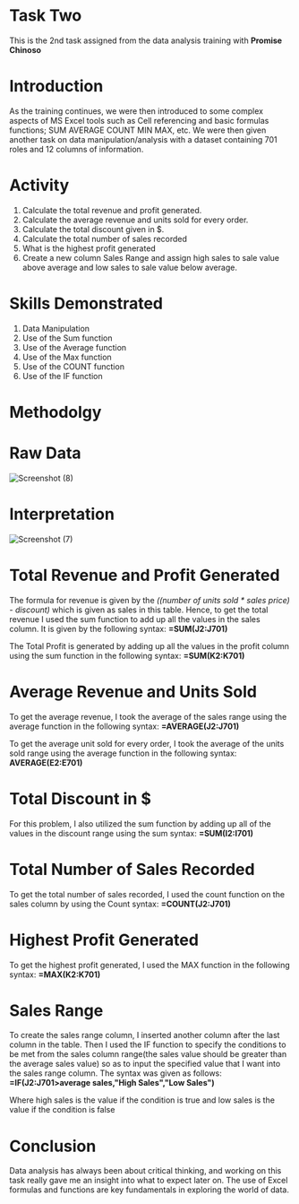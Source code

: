 # Task Two
This is the 2nd task assigned from the data analysis training with **Promise Chinoso**

# Introduction
As the training continues, we were then introduced to some complex aspects of MS Excel tools such as Cell referencing and basic formulas functions; 
SUM
AVERAGE
COUNT
MIN
MAX, etc. We were then given another task on data manipulation/analysis with a dataset containing 701 roles and 12 columns of information.

# Activity
1. Calculate the total revenue and profit generated.
2. Calculate the average revenue and units sold for every order.
3. Calculate the total discount given in $.
4. Calculate the total number of sales recorded
5. What is the highest profit generated
6. Create a new column Sales Range and assign high sales to sale value above average and low sales to sale value below average.

# Skills Demonstrated
1. Data Manipulation
2. Use of the Sum function
3. Use of the Average function
4. Use of the Max function
5. Use of the COUNT function
6. Use of the IF function

# Methodolgy
#
# Raw Data
![Screenshot (8)](https://github.com/Yomeh/Data-Analysis-Cohort-3_Task2/assets/140501792/5b9a4156-4b20-4fc1-a26a-145280b3a4d0)

# Interpretation
![Screenshot (7)](https://github.com/Yomeh/Data-Analysis-Cohort-3_Task2/assets/140501792/dd61d6d1-b51d-4cfa-960b-b6d2d47551ec)

# Total Revenue and Profit Generated
The formula for revenue is given by the *((number of units sold * sales price) - discount)* which is given as sales in this table. Hence, to get the total revenue I used the sum function to add up all the values in the sales column. It is given by the following syntax: **=SUM(J2:J701)**

The Total Profit is generated by adding up all the values in the profit column using the sum function in the following syntax: **=SUM(K2:K701)**

# Average Revenue and Units Sold
To get the average revenue, I took the average of the sales range using the average function in the following syntax: **=AVERAGE(J2:J701)**

To get the average unit sold for every order, I took the average of the units sold range using the average function in the following syntax: **AVERAGE(E2:E701)**

# Total Discount in $
For this problem, I also utilized the sum function by adding up all of the values in the discount range using the sum syntax: **=SUM(I2:I701)**

# Total Number of Sales Recorded
To get the total number of sales recorded, I used the count function on the sales column by using the Count syntax: **=COUNT(J2:J701)**

# Highest Profit Generated
To get the highest profit generated, I used the MAX function in the following syntax: **=MAX(K2:K701)**

# Sales Range
To create the sales range column, I inserted another column after the last column in the table. Then I used the IF function to specify the conditions to be met from the sales column range(the sales value should be greater than the average sales value) so as to input the specified value that I want into the sales range column. The syntax was given as follows: **=IF(J2:J701>average sales,"High Sales","Low Sales")**

Where high sales is the value if the condition is true and low sales is the value if the condition is false
#

# Conclusion
Data analysis has always been about critical thinking, and working on this task really gave me an insight into what to expect later on. The use of Excel formulas and functions are key fundamentals in exploring the world of data.


